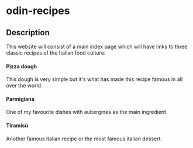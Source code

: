 # odin-recipes

## Description

This website will consist of a main index page which will have links to three classic recipes of the Italian food culture:

#### Pizza dough

This dough is very simple but it's what has made this recipe famous in all over the world.

#### Parmigiana

One of my favourite dishes with aubergines as the main ingredient.

#### Tiramisù

Another famous italian recipe or the most famous italian dessert.